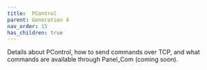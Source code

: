 ```yaml
---
title:  PControl
parent: Generation 4
nav_order: 15
has_children: true
---
```


Details about PControl, how to send commands over TCP, and what commands are available through Panel_Com (coming soon).